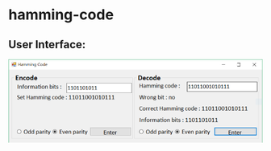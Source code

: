 # hamming-code
## User Interface:
![image](https://github.com/graceccl/hamming-code/blob/master/tmp_hamming.PNG)
